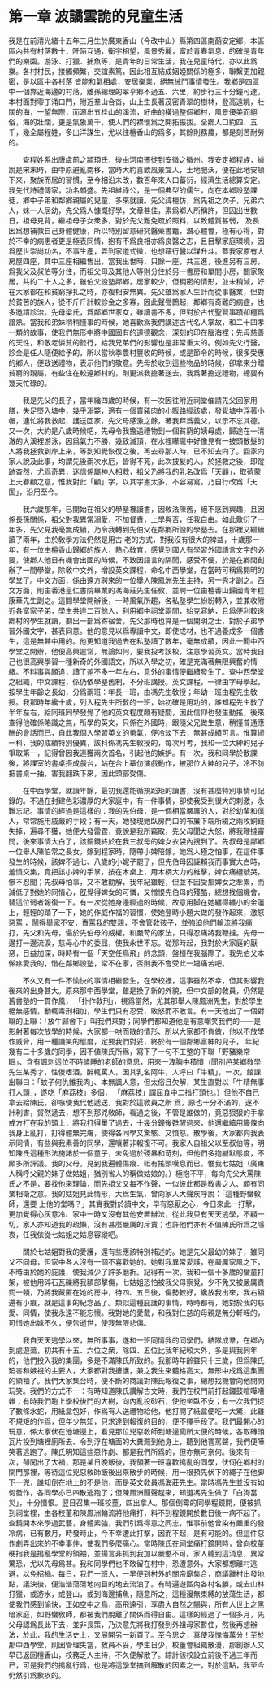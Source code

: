 # 第一章 波譎雲詭的兒童生活

我是在前清光緒十五年三月生於廣東香山（今改中山）縣第四區南蓢安定鄕，本區區內共有村落數十，阡陌互通，衡宇相望，風景秀麗，富於青春氣息，的確是青年們的樂園。游泳、打獵、捕魚等，是青年的日常生活，我在兒童時代，亦以此爲樂。各村村民，接觸頻繁，交誼素篤，因此相互結成姻婭關係的極多，聯繫更加親密，是以區中各村落 皆能和氣相處，安居樂業，絕無械鬥事情發生。我鄕是四區中一個靠近海邊的村落，離孫總理的翠亨鄕不過五、六里，約步行三十分鐘可達。本村面對零丁涌口門，附近羣山合沓，山上生長著茂密青翠的樹林，登高遠眺，壯闊的海，一望無際，而源出五桂山的溪流，紆曲的橫過整個鄕村，風景優美而絕俗，海的壯闊，更是氣象萬千，使人們的襟懷爲之開拓振拔。全鄕人口約四、五千，幾全屬程姓，多出洋謀生，尤以往檀香山的爲多，其餘則務農，都是刻苦耐勞的。

　　查程姓系出唐虞前之顓頊氏，後由河南遷徙到安徽之徽州。我安定鄕程族，據說是宋末時，由中原避亂南移，當時大約喜歡風景宜人，土地肥沃，便在此地安頓下來，聚族而居的習慣，至今相沿未改，數百年來人口蕃衍，經濟生活總算安定。我先代詩禮傳家，功名頗盛。先祖維祿公，是一個典型的儒生，向在本鄕設塾課徒，鄕中子弟和鄰鄕親屬的兒童，多來就讀。先父諱檀仿，爲先祖之次子，兄弟六人，妹一人居幼，先父爲人慷慨好學，文章甚佳，素爲鄕人所稱許，但因出世數日，祖母見背，繼祖母子女衆多，對於先父難免疏於照料，以致體質甚弱， 及長因爲想補救自己身體健康，所以特別留意研究醫藥書籍，潛心體會，極有心得，對於不幸的病患者更是極表同情，抱有不爲良相亦爲良醫之志，且目擊家庭環境，因爲歷世崇尚功名，不事生產，弄到家道式微，也想藉行醫以謀升斗。蓋我家原有大房屋四座，其中三座相繼售出，當我出世時，只餘一座，共三進，後進另有三房，爲我父及叔伯等分住，而祖父母及其他人等則分住於另一書房和單間小房，閤家聚居，共約二十人之多，雖伯父設塾鄰鄕，居家較少，但稠密的情形，並未稍減，好在大家都在和貧窮掙扎之時，亦復相安無異。先父雖爲家人生計而從事醫業，但對於貧苦的族人，從不斤斤計較診金之多寡，因此聲譽鵲起，鄰鄕有奇難的病症，也多邀請診治。先母梁氏，爲鄰鄕世家女，雖讀書不多，但對於古代聖賢事蹟卻極爲諳熟。當我和弟妹稍稍懂事的時候，她喜歡爲我們講述古代名人掌故，和二十四孝一類的故事，使我們無形中將中國固有的道德觀念，深刻的印在腦海裡；先母慈善的天性，和敬老憐貧的懿行，給我兄弟們的影響也是非常重大的。例如先父行醫，診金是任人隨便給予的，所以當秋季農村豐收的時候，或是節令的時候，很多受惠的鄕人，便致送禮物，表示他們的敬意。先母於收到這些物品的時候，卻拿來分贈貧窮的親屬，有些住在較遠鄕村的，則更派我擔著送去，我爲著擔送禮物，總要有幾天忙碌的。

　　我是先父的長子，當年纔四歲的時候，有一次因往附近祠堂催請先父回家用膳，失足墮入塘中，幾乎溺斃，適有一個賣豬肉的小販路經該處，發覺塘中浮著小帽，連忙將我救起，護送回家，先父母感激之餘，著我拜爲義父，以示不忘其德。又一次，大約是八歲時候吧，先母令我擔送禮物到一個貧窮的姨母處，歸途在一清澈的大溪裡游泳，因爲氣力不勝，幾致滅頂，在水裡矇矓中好像見有一披頭散髮的人將我拯救到岸上來，等到知覺恢復之後，再去尋那人時，已不知去向了。回家向家人說及此事，均謂先後兩次水厄，皆得不死，此次披髮的人，於拯救之後，即蹤跡杳然，尤爲奇異，迷信係屬神人相救，祖父乃將我的乳名改爲「天顧」，取荷蒙上天眷顧之意，惟我對此「顧」字，以其字畫太多，不容易寫，乃自行改爲「天固」，沿用至今。

　　我六歲那年，已開始在祖父的學塾裡讀書，因敎法陳舊，絕不感到興趣，且因係長孫關係，祖父對我異常溺愛，不加督責，上學與否，任我自由。如此敷衍了一年多，先父見我毫無成績，乃令我轉到先伯父在鄰鄕所設的學塾去。在那裡又繼續讀了兩年，由於敎學方法仍然是用古 老的方式，對我沒有很大的裨益，十歲那一年，有一位由檀香山歸鄕的族人，熱心敎育，感覺到國人有學習外國語言文字的必要，使鄕人他日有機會出國的時候，不致因語言的隔閡，感受不便，於是在鄕間創辦了一間學堂，除敎中文外，增設英文課程，命名中西學堂，在當時可稱爲開明的學堂了。中文方面，係由遠方聘來的一位舉人陳鳳洲先生主持，另一秀才副之。西文方面，則由香港皇仁書院畢業的馮海莊先生任敎，並聘一位由檀香山歸國青年程康華先生副之。這間學堂開辦後，一時風氣所趨，各私塾學生紛紛轉入，並兼收附近各富家子弟，學生共達二百餘人，利用鄕中祠堂兩間，始克容納，且爲便利較遠鄕村的學生就讀，劃出一部爲寄宿舍。先父那時也算是一個開明之士，對於子弟學習外國文字，甚表同意。他的意見以爲專讀中文，即使成材，也不過養成多一個書生，這是無甚中用的。他更知道我過去在私塾讀了數年，毫無成績，因此一聞中西學堂之開辦，他便高興逾常，無論如何，要我投考該校，注意學習英文。當時我自己也很高興學習一種新奇的外國語文，所以入學之初，確是充滿著無限興奮的情緒。不料事與願違，讀了差不多一年左右，意外的事情便繼續發生了。查中西學堂之組織，中文課程，係仍依學塾舊制，不分班講授。英文課程，一律由字母學起，按學生年齡之長幼，分爲兩班：年長一班，由馮先生敎授；年幼一班由程先生敎授。我那時年纔十歲，列入程先生所敎的一班，始初確是用功的，誰知程先生敎了半年左右，給同班同學發覺了他的英文程度頗有疑間，因此信仰也發生動搖，後來查得他確係略識之無，所學的英文，只係在外國時，跟隨父兄做生意，稍懂普通應酬的會話而已，自此我個人學習英文的勇氣，便冷淡下去，無甚成績可言。惟算術一科，我的成績特別優異，該科係馮先生敎授的，每次月考，我和一位大紳的兒子爭取第一，記得曾因我連獲兩次首名，引起他的嫉妒。有一次，我和同學於散課後，將課室的書桌搭成戲台，站在台上摹仿演戲動作，被那位大紳的兒子，冷不防把書桌一抽，害我翻跌下來，因此頭部受傷。

　　在中西學堂，就讀年餘，最初我還能循規蹈矩的讀書，沒有甚麼特別事情可記錄的。不過在封建色彩濃厚的大家庭中，有一件事情，卻使我受到很大的刺激，永難忘記。事情的經過是這樣的：我的先伯母，是一個相當嚴厲的人，對於幼輩和僕人，常常施用威嚴的手段；有一天，她發現她臥房門口的布簾下端所綴之兩枚銅錢失掉，遍尋不獲，她便大發雷霆，竟說是我所竊取，先父母聞之大怒，將我鞭撻審問，後來事情大白了，該銅錢終於在我三叔母的婢女衣袋內搜到了。先叔母是鄰鄕一位舉人陳伯常之長女，嫁到程家時，隨帶小婢陪嫁，她爲人極之怕事，在這件事發生的時候，該婢不過七、八歲的小妮子罷了，但先伯母因誣賴我而事實大白時，羞憤交集，竟把該小婢的手掌，按在木桌上，用木柄大力的椎擊，婢女痛極號哭，慘不忍聞；先叔母怕事，又不敢勸解，我年紀雖輕，但並不因受那婢女之牽累，而減低了對她的同情心，旣覺得婢女的可憐，又憎恨先伯母的殘酷，總想找個機會，替這位弱者報復一下。有一次從她身邊經過的時候，故意用脚在她纏得纖小的金蓮上，輕輕的踏了一下，她的作威作福的習慣，使她登時小題大做的發作起來，激怒惡罵 ，鬧得舉家不安，責罵我的雙親，不會管敎孩子，並強廹他們輪流將我痛打，先父和先母，懾於先伯母的威權，和嚴苛的家法，只得忍痛將我鞭撻。先母一邊打一邊流淚，慈母心中的委屈，使我永世不忘。從那時起，我對於大家庭的厭惡，日益加深，時時有一個「天空任鳥飛」的念頭，盤桓在我腦際了。我先伯父本係疼愛我的，惜在鄰鄉設塾，常不在家，否則我不會受此一塲痛苦吧。

　　不久又有一件不愉快的事情相繼發生，在學校裡，這事雖然不幸，但其影響我後來的出身甚大。原來那中西學堂，雖是換了新的外貌，但中文部的敎員，仍然是舊書塾的一貫作風， 「扑作敎刑」，視爲當然，尤其那舉人陳鳳洲先生，對於學生絕無感情，動輒毒刑相加，學生們只有忍受，敢怒而不敢言。有一天他出了一個對聯的上聯：「放牛歸舍下」叫我們來對；同學們都知道他是有意嘲笑我們的——是影射著每次放學的時候，大家都一哄而散的情形、所以大家都不肯做，他以不放學作威脅，用一種譏笑的態度，定要我們對妥，終於有一個鄰鄉富紳的兒子， 年紀幾有二十多歲的同學，因不値陳氏所爲，寫下了一句不工整的下聯「野豬樂常眠」、含有諷刺這位不時瞌睡的老師的意思，用來一洩胸中積憤（聞別邑某鄕敎學先生某秀才，性儍嗜酒，醉輒罵人，因其乳名阿牛，人呼曰「牛精」，一次，館課出聯曰：「蚊子何仇錐我肉」、本無諷人意，但太俗且欠解，某生直對以「牛精無事打人頭」，遂吃「麻荔枝」多個， 「麻荔枝」謂屈食中二指打頭也。）但他不自己拿去給陳氏，卻嗾使我代他遞送，我對於這敎員之所 爲，原也十分不滿的，遂不計利害，貿然遞去，想不到那兇敎師，看過之後，不管是誰做的，竟惡狠狠的手拿戒方打在我的頭上，將我打得暈了過去，十幾分鐘後甦醒過來，他還繼續用籐條向我身上亂打，打得體無完膚，使得各同學又驚駭、又憤怒。散學後，大家都向我表示同情，有些與我素善的同學，還嚷著非報復不可。我家人自祖父以至叔伯等，明知陳氏這種形法施諸於一個童子，未免過於殘暴和苛刻，但他們多抱緘默態度，不願多所評議。我的父母，見到我遍體傷痕、祗有搖頭嘆息而已。惟我七姑姐（廣東人稱呼父親的妹子做姑姐，猶別省人的稱做姑娘的。）極抱不平，每向先父大罵陳氏之不是，要找他來理論，而先祖父又每不作聲，一似彼此都是敎書之人、頗有同業相衛之意。我的姑姐見此情形，大爲生氣，曾向家人大聲疾呼說：「這種野蠻敎師，還要 上他的堂嗎？」其實我對於讀中文，早有惡厭之心，今日來此一打擊，更加覺得心灰意冷、家中一時又沒有其他安置辦法，從此我只有天天逃學，不顧一切，家人亦知道我的疏懶，沒有甚麼嚴厲的斥責；也許他們亦有不值陳氏所爲之隱衷，任我依從七姑姐之姑息容縱吧。

　　關於七姑姐對我的愛護，還有些應該特別補述的。她是先父最幼的妹子，雖同父不同母，但家中各人沒有一個不喜歡她的。她對我異常愛護，在嚴厲家風之下，不時由於她的庇護，使我減少了許多磨折。記得有一次，我和一個十多歲的蠻童打架，被他用碎石瓦礫將我額部擊傷，七姑姐恐怕被我父母察覺，少不免又被嚴厲責罰一頓，乃將我藏匿在她的房中，待四、五日後，傷勢較好，纔放我出來，我右額還有小痕，就是這事的紀念品了。類似這種庇護的事情，時時都有，她對於我的慈愛、同情，使我永遠不能忘懷。我對她的愛戴，和我對仁慈的母親是無分軒輊的，可惜她出嫁不久，便吿逝世，使我無限悲傷。

　　我自天天逃學以來，無所事事，遂和一班同情我的同學們，結隊成羣，在鄕內到處遊蕩，初共有十五、六位之衆，除四、五位比我年紀較大外，多是與我同年的，他們投入我的集團，多是不滿陳氏所致的。我那時年齡雖只十三歲，但爲陳氏廹害和嫉視的主要人，大家都對我擁護，兼之我生來體格高大，無形中成爲這集團的領袖了。我們大家集合時，便不斷的商議對陳氏報復之事，總想找機會向他開開玩笑。我們的方式不一：有時知道陳氏講解古文時，我們在校門前打起鑼鼓喧嘩嘈雜；有時我們跑上學校後門的大樹，向內亂投砂石，使他坐臥不安；有一次我們捉了數條水蛇，用紙盒包好，作爲有人送禮物給他，他打開了紙盒便吃一大驚，此雖不規矩的作爲，但年少無知，只求達到報復的目的，便不擇手段了。我們最開心的玩意，係大家伏在池塘邊上，看見那位兇惡敎師到塘邊廁所大便的時候，各取磚頭瓦片投到塘裡廁所去、令到浮在塘面的大糞濺到他身上，聽到他詈罵聲，我們便嘩笑著逃跑了。陳氏明知這些惡作劇、都是我們所爲的，但亦無可奈何。後來有一次，卻闖出了大禍，那是某日晚飯後，我領著一班喜歡搗亂的同學，伏伺在鄕村的閘門那裡，等待這位兇惡敎師飯後出來散步的時候，用一根預先伏下的繩子在他脚下一兜，誰知倒在地上的不是他，而是英文敎員馮海莊先生。當時馮先生並沒有如何發作，各同學亦已四散逃跑了；但陳鳳洲聞聲趕來，知道馮先生做了「白狗當災」，十分憤恨。翌日召集一班校董，四出拿人。那個倒霉的同學程鏡開，便被抓到祠堂裡，由各校董和陳鳳洲輪流將他痛打，料不到程鏡開於數日後一病不起了。查鏡開本來學過武藝，身體素強，我們引爲得意之同志，惟事前他曾染有嚴重的發冷病，已有數月，時發時止，今不幸遭此打擊，因而不起，是有可能的。但這件惡作劇弄出來的不幸事件，使我們多麼痛心。當時陳氏在祠堂痛打鏡開時，曾向校董硬指我是搗亂學堂的領袖，並揚言非抓到我加以嚴懲不可。家人聽到這消息，異常驚恐，尤以先母爲甚。我和同學們也不敢留在村中，恐遭意外，大家都想離村逃避，以免招禍。每日，我們一班人，一早便到村外的關帝廟集合，商議離村出發地點，議決後，便浩浩蕩蕩地向目的地去流浪了。有時遍遊區內各村名勝，或去山林打獵，或游水，或登山，或到海邊捕魚，隨意所之，這種漫無束縛的放蕩生活，都使我們感到愉快，正如空中之鳥，高飛遠引，享盡大自然之賜與，所有人世上之黑暗家庭，如野蠻敎師，都被我們脫離了關係而得自由。這樣的經過了一個多月，先父母認爲長此下去，並非長策，乃決意先將我打發到外祖母家暫住，然後再想辦法，於此，我的生活史上，又展開另一新頁了。至今思之，真使我愧悔萬分！至於那中西學堂，則因管理失當，敎員不妥，學生日少，校董會組織散漫，那創辦人又早已返回檀香山，校務乏人主持，不久便解散了。綜計該校設立前後不過三年而已，可是我們的搗亂行爲，也是將這學堂搞到解散的因素之一，對於這點，我至今仍然引爲歉疚的。

